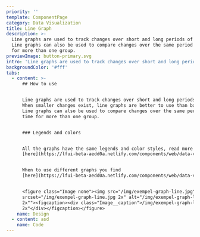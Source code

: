 ```yaml
---
priority: ''
template: ComponentPage
category: Data Visualization
title: Line Graph
description: >-
  Line graphs are used to track changes over short and long periods of time.
  Line graphs can also be used to compare changes over the same period of time
  for more than one group.
previewImage: button-primary.svg
intro: 'Line graphs are used to track changes over short and long periods of time. '
backgroundColor: '#fff'
tabs:
  - content: >-
      ## How to use


      Line graphs are used to track changes over short and long periods of time.
      When smaller changes exist, line graphs are better to use than bar graphs.
      Line graphs can also be used to compare changes over the same period of
      time for more than one group.


      ### Legends and colors


      All the graphs have the same legends and color styles, read more
      [here](https://lfui-beta-aedd0a.netlify.com/components/web/data-visualization/graphsand-charts#the-different-parts).


      When to use different graphs you find
      [here](https://lfui-beta-aedd0a.netlify.com/components/web/data-visualization/graphsand-charts#type-of-graph).


      <figure class="Image none"><img src="/img/exempel-graph-line.jpg"
      srcset="/img/exempel-graph-line.jpg 2x" alt="/img/exempel-graph-line.jpg
      2x""><figcaption><div class="Image__caption">/img/exempel-graph-line.jpg
      2x"</div></figcaption></figure>
    name: Design
  - content: asd
    name: Code
---
```


